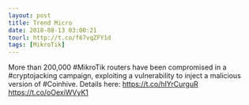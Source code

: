 ```yaml
---
layout: post
title: Trend Micro
date: 2018-08-13 03:00:21
tourl: http://t.co/f67vqZFY1d
tags: [MikroTik]
---
```

More than 200,000 #MikroTik routers have been compromised in a #cryptojacking campaign, exploiting a vulnerability to inject a malicious version of #Coinhive. Details here: https://t.co/hIYrCurguR https://t.co/oOexiWVyK1